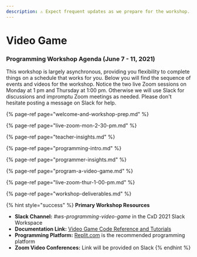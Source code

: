 ```yaml
---
description: ⚠️ Expect frequent updates as we prepare for the workshop.
---
```


# Video Game

### Programming Workshop Agenda \(June 7 - 11, 2021\)

This workshop is largely asynchronous, providing you flexibility to complete things on a schedule that works for you. Below you will find the sequence of events and videos for the workshop. Notice the two live Zoom sessions on Monday at 1 pm and Thursday at 1:00 pm. Otherwise we will use Slack for discussions and impromptu Zoom meetings as needed. Please don't hesitate posting a message on Slack for help.

{% page-ref page="welcome-and-workshop-prep.md" %}

{% page-ref page="live-zoom-mon-2-30-pm.md" %}

{% page-ref page="teacher-insights.md" %}

{% page-ref page="programming-intro.md" %}

{% page-ref page="programmer-insights.md" %}

{% page-ref page="program-a-video-game.md" %}

{% page-ref page="live-zoom-thur-1-00-pm.md" %}

{% page-ref page="workshop-deliverables.md" %}

{% hint style="success" %}
**Primary Workshop Resources**

* **Slack Channel:** _\#ws-programming-video-game_ in the CxD 2021 Slack Workspace
* **Documentation Link:** [Video Game Code Reference and Tutorials](https://docs.idew.org/video-game-code-reference/)
* **Programming Platform:** [Replit.com](https://replit.com) is the recommended programming platform
* **Zoom Video Conferences:** Link will be provided on Slack
{% endhint %}

